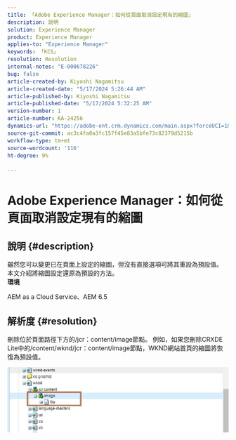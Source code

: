```yaml
---
title: 「Adobe Experience Manager：如何從頁面取消設定現有的縮圖」
description: 說明
solution: Experience Manager
product: Experience Manager
applies-to: "Experience Manager"
keywords: 「KCS」
resolution: Resolution
internal-notes: "E-000678226"
bug: false
article-created-by: Kiyoshi Nagamitsu
article-created-date: "5/17/2024 5:26:44 AM"
article-published-by: Kiyoshi Nagamitsu
article-published-date: "5/17/2024 5:32:25 AM"
version-number: 1
article-number: KA-24256
dynamics-url: "https://adobe-ent.crm.dynamics.com/main.aspx?forceUCI=1&pagetype=entityrecord&etn=knowledgearticle&id=347ba20a-0e14-ef11-9f89-6045bd06eea5"
source-git-commit: ac3c4fa0a3fc157f45e83a5bfe73c82379d5215b
workflow-type: tm+mt
source-wordcount: '116'
ht-degree: 9%

---
```


# Adobe Experience Manager：如何從頁面取消設定現有的縮圖

## 說明 {#description}

雖然您可以變更已在頁面上設定的縮圖，但沒有直接選項可將其重設為預設值。 本文介紹將縮圖設定還原為預設的方法。<br>
<b>環境</b>

AEM as a Cloud Service、AEM 6.5


## 解析度 {#resolution}


刪除位於頁面路徑下方的/jcr：content/image節點。 例如，如果您刪除CRXDE Lite中的/content/wknd/jcr：content/image節點，WKND網站首頁的縮圖將恢復為預設值。

![](assets/7ba6cb6c-0e14-ef11-9f89-6045bd06eea5.png)
